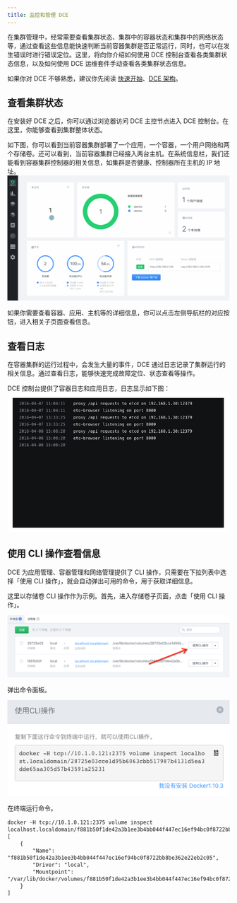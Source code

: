 ```yaml
---
title: 监控和管理 DCE
---
```


在集群管理中，经常需要查看集群状态、集群中的容器状态和集群中的网络状态等，通过查看这些信息能快速判断当前容器集群是否正常运行，同时，也可以在发生错误时进行错误定位。这里，将向你介绍如何使用 DCE 控制台查看各类集群状态信息，以及如何使用 DCE 运维套件手动查看各类集群状态信息。

如果你对 DCE 不够熟悉，建议你先阅读 [快速开始](http://docs.daocloud.io/daocloud-enterprise/quickstart)、[DCE 架构](http://docs.daocloud.io/daocloud-enterprise/architure)。

## 查看集群状态

在安装好 DCE 之后，你可以通过浏览器访问 DCE 主控节点进入 DCE 控制台。在这里，你能够查看到集群整体状态。

如下图，你可以看到当前容器集群部署了一个应用，一个容器，一个用户网络和两个存储卷。还可以看到，当前容器集群已经接入两台主机。在系统信息栏，我们还能看到容器集群控制器的相关信息，如集群是否健康、控制器所在主机的 IP 地址。
![](dce.png)

如果你需要查看容器、应用、主机等的详细信息，你可以点击左侧导航栏的对应按钮，进入相关子页面查看信息。

## 查看日志

在容器集群的运行过程中，会发生大量的事件，DCE 通过日志记录了集群运行的相关信息。通过查看日志，能够快速完成故障定位、状态查看等操作。

DCE 控制台提供了容器日志和应用日志，日志显示如下图：
![](log.jpg)


## 使用 CLI 操作查看信息

DCE 为应用管理、容器管理和网络管理提供了 CLI 操作，只需要在下拉列表中选择「使用 CLI 操作」，就会自动弹出可用的命令，用于获取详细信息。

这里以存储卷 CLI 操作作为示例。首先，进入存储卷子页面，点击「使用 CLI 操作」。

![](cli_01.png)

弹出命令面板。

![](cli_02.png)

在终端运行命令。

```
docker -H tcp://10.1.0.121:2375 volume inspect localhost.localdomain/f881b50f1de42a3b1ee3b4bb044f447ec16ef94bc0f8722bb8be362e22eb2c05
[
    {
        "Name": "f881b50f1de42a3b1ee3b4bb044f447ec16ef94bc0f8722bb8be362e22eb2c05",
        "Driver": "local",
        "Mountpoint": "/var/lib/docker/volumes/f881b50f1de42a3b1ee3b4bb044f447ec16ef94bc0f8722bb8be362e22eb2c05/_data"
    }
]
```


























